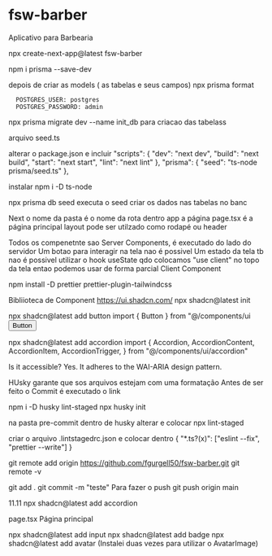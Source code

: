 # fsw-barber
Aplicativo para Barbearia

npx create-next-app@latest fsw-barber

npm i prisma --save-dev

depois de criar as models ( as tabelas e seus campos)
npx prisma format

      POSTGRES_USER: postgres
      POSTGRES_PASSWORD: admin

npx prisma migrate dev --name init_db
para criacao das tabelass 

arquivo seed.ts

alterar o package.json e incluir
  "scripts": {
    "dev": "next dev",
    "build": "next build",
    "start": "next start",
    "lint": "next lint"
  },
  "prisma": {
    "seed": "ts-node prisma/seed.ts"
  },

  instalar
  npm i -D ts-node

  npx prisma db seed
  executa o seed
criar os dados nas tabelas no banc

  Next 
  o nome da pasta é o nome da rota
  dentro app a página page.tsx é a página principal
layout pode ser                 utilzado como rodapé ou header
  
  Todos os compenetnte sao Server Components, é executado do lado do servidor
  Um botao para interagir na tela nao é possivel
  Um estado da tela tb nao é possivel 
  utilizar o hook useState
  qdo colocamos 
  "use client" no topo da tela entao podemos usar de forma parcial Client Component
  

npm install -D prettier prettier-plugin-tailwindcss

Bibliioteca de Component
https://ui.shadcn.com/
npx shadcn@latest init

npx shadcn@latest add button
import { Button } from "@/components/ui
<Button variant="outline">Button</Button>

npx shadcn@latest add accordion 
import {
  Accordion,
  AccordionContent,
  AccordionItem,
  AccordionTrigger,
} from "@/components/ui/accordion"

<Accordion type="single" collapsible>
  <AccordionItem value="item-1">
    <AccordionTrigger>Is it accessible?</AccordionTrigger>
    <AccordionContent>
      Yes. It adheres to the WAI-ARIA design pattern.
    </AccordionContent>
  </AccordionItem>
</Accordion>

HUsky garante que sos arquivos estejam com uma formatação
Antes de ser feito o Commit é executado o link

npm i -D husky lint-staged
npx husky init

na pasta pre-commit dentro de husky 
alterar e colocar 
npx lint-staged

criar o arquivo 
.lintstagedrc.json
e colocar dentro 
{
  "*.ts?(x)": ["eslint --fix", "prettier --write"]
}

git remote add origin https://github.com/fgurgell50/fsw-barber.git
git remote -v


  git add .
  git commit -m "teste"
  Para fazer o push
  git push origin main  

11.11
  npx shadcn@latest add accordion 

  page.tsx
  Página principal

  npx shadcn@latest add input
  npx shadcn@latest add badge
  npx shadcn@latest add avatar (Instalei duas vezes para utilizar o AvatarImage)